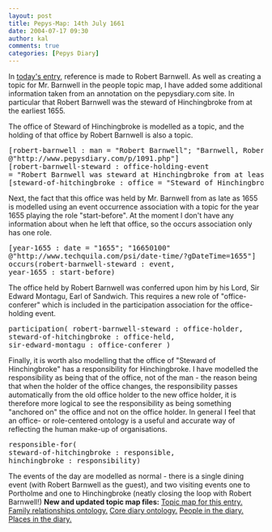 ```yaml
---
layout: post
title: Pepys-Map: 14th July 1661
date: 2004-07-17 09:30
author: kal
comments: true
categories: [Pepys Diary]
---
```

In <a href="http://www.pepysdiary.com/archive/1661/07/14/index.php">today's entry</a>, reference is made to Robert Barnwell. As well as creating a topic for Mr. Barnwell in the people topic map, I have added some additional information taken from an annotation on the pepysdiary.com site. In particular that Robert Barnwell was the steward of Hinchingbroke from <emph>at the earliest</emph> 1655.

<!--more-->
The office of Steward of Hinchingbroke is modelled as a topic, and the holding of that office by Robert Barnwell is also a topic.
<pre>
[robert-barnwell : man = "Robert Barnwell"; "Barnwell, Robert"
@"http://www.pepysdiary.com/p/1091.php"]
[robert-barnwell-steward : office-holding-event
= "Robert Barnwell was steward at Hinchingbroke from at least 1655"]
[steward-of-hitchingbroke : office = "Steward of Hinchingbroke"]
</pre>
Next, the fact that this office was held by Mr. Barnwell from as late as 1655 is modelled using an event occurrence association with a topic for the year 1655 playing the role "start-before". At the moment I don't have any information about when he left that office, so the occurs association only has one role.
<pre>
[year-1655 : date = "1655"; "16650100"
@"http://www.techquila.com/psi/date-time/?gDateTime=1655"]
occurs(robert-barnwell-steward : event,
year-1655 : start-before)
</pre>
The office held by Robert Barnwell was conferred upon him by his Lord, Sir Edward Montagu, Earl of Sandwich. This requires a new role of "office-conferer" which is included in the participation association for the office-holding event.
<pre>
participation( robert-barnwell-steward : office-holder,
steward-of-hitchingbroke : office-held,
sir-edward-montagu : office-conferer )
</pre>
Finally, it is worth also modelling that the office of "Steward of Hinchingbroke" has a responsibility for Hinchingbroke. I have modelled the responsibility as being that of the office, not of the man - the reason being that when the holder of the office changes, the responsibility passes automatically from the old office holder to the new office holder, it is therefore more logical to see the responsibility as being something "anchored on" the office and not on the office holder. In general I feel that an office- or role-centered ontology is a useful and accurate way of reflecting the human make-up of organisations.
<pre>
responsible-for(
steward-of-hitchingbroke : responsible,
hinchingbroke : responsibility)
</pre>
The events of the day are modelled as normal - there is a single dining event (with Robert Barnwell as the guest), and two visiting events one to Portholme and one to Hinchingbroke (neatly closing the loop with Robert Barnwell!)
<b>New and updated topic map files:</b>
<a href="http://www.techquila.com/blog/archives/16610714.ltm">Topic map for this entry.</a>
<a href="http://www.techquila.com/blog/archives/family-relationships-ontology.ltm">Family relationships ontology.</a>
<a href="http://www.techquila.com/blog/archives/pepys-diary-ontology.ltm">Core diary ontology.</a>
<a href="http://www.techquila.com/blog/archives/pepys-diary-people.ltm">People in the diary.</a>
<a href="http://www.techquila.com/blog/archives/pepys-diary-places.ltm">Places in the diary.</a>

